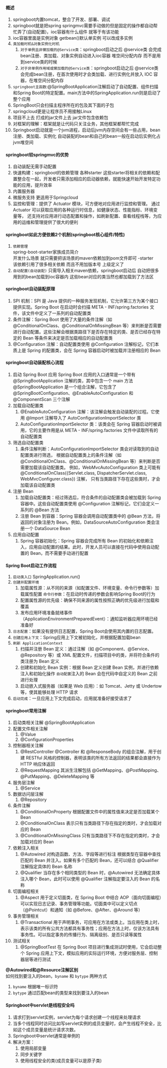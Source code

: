 #### 概述
1. springboot内置tomcat，整合了开发、部署、调试
2. springboot就是把spring springmvc需要手动做的但是固定的操作都自动帮忙弄了(自动配置)，ioc容器有什么组件 就等于有该功能
3. ioc容器里面是实例对象 getbean()默认单实例 可以改成多实例
4. `类加载时机&对象实例化时机`
    1. `对于单例且非懒加载的@Service类`：springboot启动之后 @service类 会完成bean注册、类加载、对象实例自动进入ioc容器 堆空间分配内存 而不是用到service类的时候
    2. `对于非单例作用域或懒加载的@Service类`：springboot启动之后 @service类 会完成bean注册，在首次使用时才会类加载、进行实例化并放入 IOC 容器，在堆空间分配内存
5. `springboot主函数`:@SpringBootApplication注解启动了自动配置、组件扫描和Spring Boot的特定配置。main方法中的SpringApplication.run则是启动了整个应用
6. SpringBoot只会扫描主程序所在的包及其下面的子包
7. springcloud更是让程序员不用接触Linux
8. 项目不上去 打成的jar文件上去 jar文件包含依赖包
9. 对框架的理解：框架就是让代码只关注业务，其他框架都帮忙完成
10. Springboot启动就是一个jvm进程，启动后jvm内存空间会有一些占用，bean注册、类加载、实例化
   自动装配的bean和自己的bean一般在启动后实例化占jvm堆空间


#### springboot较springmvc的优势
1. 自动装配无需手动配置
2. 快速构建：springboot的依赖管理 各种starter
   这些starter将相关的依赖和配置整合在一起，开发者只需添加相应的启动器依赖，就能快速开始开发特定功能的应用，提升效率
3. 内置服务器
4. 微服务支持 更适用于Springcloud
5. 监控和管理：提供了 Actuator 模块，可方便地对应用进行监控和管理。
   通过 Actuator 可以获取应用的各种运行时信息，如健康状态、性能指标、环境变量等，
   还支持对应用进行动态配置和操作，如刷新配置、查看线程栈等，为应用的运维和管理提供了很大的便利


#### springboot如此方便依赖2个机制(springboot核心组件/特性)
1. `依赖管理`  
   spring-boot-starter家族成员简介  
   开发什么场景 就只需要把该场景的maven依赖加到pom文件即可 -starter  
   该依赖引用了很多相关依赖 而且不用加版本号 上级定义了
2. `自动配置(自动装配)`
   只需导入相关maven依赖，springboot启动后 自动把很多用到的bean加载到ioc容器内 这些bean对应的类当然也都加载到了方法区


#### springboot自动装配原理
1. SPI 机制：SPI 是 Java 提供的一种服务发现机制，它允许第三方为某个接口提供实现。Spring Boot 在启动时会扫描 META - INF/spring.factories 文件，该文件中定义了一系列的自动配置类
2. 条件注解：Spring Boot 使用了大量的条件注解（如 @ConditionalOnClass、@ConditionalOnMissingBean 等）来判断是否需要进行自动配置。这些注解会根据类路径下是否存在特定的类、是否已经存在特定的 Bean 等条件来决定是否加载相应的自动配置类
3. @Configuration 注解：自动配置类使用 @Configuration 注解标记，它们本质上是 Spring 的配置类，会在 Spring 容器启动时被加载并注册相应的 Bean


#### springboot自动装配核心流程
1. 启动 Spring Boot 应用
   Spring Boot 应用的入口通常是一个带有 @SpringBootApplication 注解的类，其中包含一个 main 方法
   @SpringBootApplication 是一个组合注解，它包含了 @SpringBootConfiguration、@EnableAutoConfiguration 和 @ComponentScan 三个注解
2. 加载自动配置类
    1. @EnableAutoConfiguration 注解：该注解会触发自动装配的过程。它使用 @Import 注解导入了 AutoConfigurationImportSelector 类
    2. AutoConfigurationImportSelector 类：该类会在 Spring 容器启动时被调用，它的主要作用是从 META - INF/spring.factories 文件中读取所有的自动配置类
3. 筛选自动配置类
    1. 条件注解判断：AutoConfigurationImportSelector 类会对读取到的自动配置类进行筛选，
       根据自动配置类上的条件注解（如 @ConditionalOnClass、@ConditionalOnMissingBean 等）来判断是否需要加载该自动配置类。
       例如，WebMvcAutoConfiguration 类上可能有 @ConditionalOnClass({Servlet.class, DispatcherServlet.class, WebMvcConfigurer.class}) 注解，
       只有当类路径下存在这些类时，才会加载该自动配置类
4. 注册 Bean
    1. 加载自动配置类：经过筛选后，符合条件的自动配置类会被加载到 Spring 容器中。这些自动配置类使用 @Configuration 注解标记，它们会定义一系列的 @Bean 方法
    2. 注册 Bean 到容器：Spring 容器会调用自动配置类中的 @Bean 方法，将返回的对象注册为 Bean。例如，DataSourceAutoConfiguration 类会注册一个 DataSource Bean
5. 应用自动配置
    1. Spring 容器初始化：Spring 容器会完成所有 Bean 的初始化和依赖注入，应用自动配置的结果。此时，开发人员可以直接在代码中使用自动配置的 Bean，而不需要手动进行配置


#### Spring Boot启动工作流程
1. `启动类入口` SpringApplication.run()
2. `创建并配置环境`
    1. 加载属性源：从不同的来源（如配置文件、环境变量、命令行参数等）加载属性配置
       `命令行参数`：在启动时传递的参数会影响Spring Boot的行为
    2. 配置属性源的优先级：确保不同来源的属性按照正确的优先级进行加载和覆盖
    3. 发布应用环境准备就绪事件（ApplicationEnvironmentPreparedEvent）：通知监听器应用环境已经准备好
3. `日志配置`：如果没有提供日志配置，Spring Boot会使用其内置的日志配置。
4. `创建应用上下文`：Spring应用上下文被初始化，并根据配置加载bean
5. `刷新 ApplicationContext`
    1. 扫描并注册 Bean 定义：通过注解（如 @Component、@Service、@Repository 等）或 XML 配置文件，扫描项目中的类，并将符合条件的类注册为 Bean 定义
    2. 创建和初始化 Bean 实例：根据 Bean 定义创建 Bean 实例，并进行依赖注入和初始化操作
       `自动配置`注入的 Bean 会在代码中自定义的 Bean 之前进行处理
    3. 启动嵌入式服务器（如果是 Web 应用）：如 Tomcat、Jetty 或 Undertow 等，使其能够处理 HTTP 请求
6. `启动完成`：一旦应用上下文完成启动，应用就准备好接受请求了


#### springboot常用注解
1. 启动类相关注解 @SpringBootApplication
2. 配置文件相关注解
    1. @Value
    2. @ConfigurationProperties
3. 控制器相关注解
    1. @RestController @Controller 和 @ResponseBody 的组合注解，用于创建 RESTful 风格的控制器，表明该类的所有方法返回的结果都会直接作为 HTTP 响应体返回
    2. @RequestMapping 其派生注解包括 @GetMapping、@PostMapping、@PutMapping、@DeleteMapping 等
4. 服务层注解
    1. @Service
5. 数据访问层注解
    1. @Repository
6. 条件注解
    1. @ConditionalOnProperty 根据配置文件中的属性值来决定是否加载某个 Bean
    2. @ConditionalOnClass 表示只有当类路径下存在指定的类时，才会加载对应的 Bean
    3. @ConditionalOnMissingClass 只有当类路径下不存在指定的类时，才会加载对应的 Bean
7. 依赖注入相关
    1. @Autowired 对构造函数、方法、字段等进行标注
       根据类型在容器中查找匹配的 Bean 并注入。如果有多个匹配的 Bean，还可以结合 @Qualifier 注解指定具体的 Bean 名称
    2. @Qualifier 当存在多个相同类型的 Bean 时，@Autowired 无法确定具体注入哪个 Bean，此时可以使用 @Qualifier 注解指定要注入的 Bean 的名称
8. 切面编程相关
    1. @Aspect 用于定义切面类，在 Spring Boot 中结合 AOP（面向切面编程）可以实现日志记录、事务管理等功能。切面类中可以定义切点（@Pointcut）和通知（如 @Before、@After、@Around 等）
9. 事务管理相关
    1. @Transactional 用于声明事务，可应用在方法或类上。当应用在类上时，表示该类的所有公共方法都具有事务性；应用在方法上时，仅该方法具有事务性。可以指定事务的传播行为、隔离级别、是否只读等属性
10. 测试相关
    1. @SpringBootTest 在 Spring Boot 项目进行集成测试时使用，它会启动整个 Spring 应用上下文，模拟应用的实际运行环境，方便对服务层、控制器层等进行测试

**@Autowired和@Resource注解区别**  
如何找到要注入的bean，`byname` 和 `bytype` 两种方式
1. `byname` 根据唯一标识符
2. `bytype` 通过匹配bean的类型来找到要注入的bean


#### Springboot中servlet是线程安全吗
1. 请求打到servlet实例，servlet为每个请求创建一个线程来处理请求
2. 当多个线程同时访问比如写servlet实例的成员变量时，会产生线程不安全，比如这个成员变量是统计请求次数。
3. Springboot中servlet通常是单例的
4. 解决方案：
    1. 使用局部变量
    2. 同步关键字
    3. 使用线程安全的类(成员变量可以是原子类)